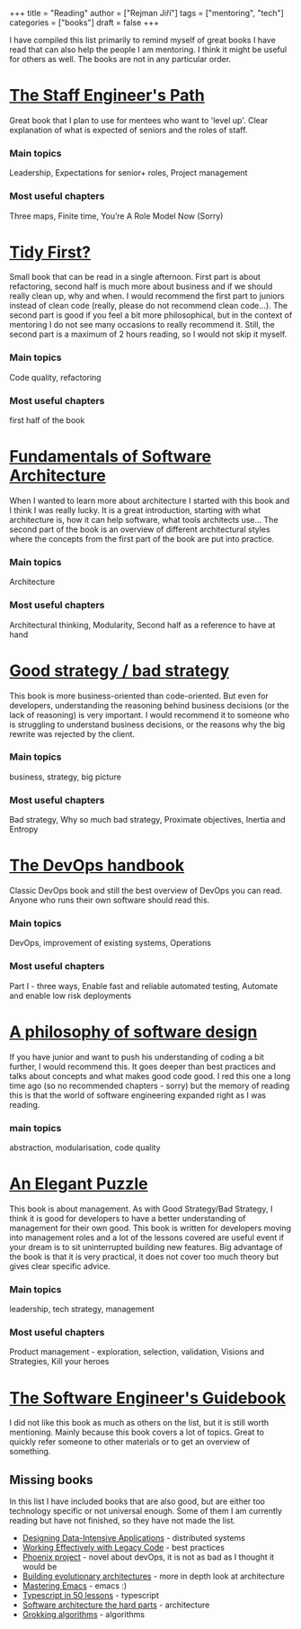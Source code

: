 +++
title = "Reading"
author = ["Rejman Jiří"]
tags = ["mentoring", "tech"]
categories = ["books"]
draft = false
+++

I have compiled this list primarily to remind myself of great books I have read that can also help the people I am mentoring. I think it might be useful for others as well. The books are not in any particular order.
# [The Staff Engineer's Path](https://www.oreilly.com/library/view/the-staff-engineers/9781098118723/)
Great book that I plan to use for mentees who want to 'level up'. Clear explanation of what is expected of seniors and the roles of staff.
### Main topics
Leadership, Expectations for senior+ roles, Project management
### Most useful chapters
Three maps, Finite time, You’re A Role Model Now (Sorry)
# [Tidy First? ](https://www.oreilly.com/library/view/tidy-first/9781098151232/)
Small book that can be read in a single afternoon. First part is about refactoring, second half is much more about business and if we should really clean up, why and when. I would recommend the first part to juniors instead of clean code (really, please do not recommend clean code...). The second part is good if you feel a bit more philosophical, but in the context of mentoring I do not see many occasions to really recommend it. Still, the second part is a maximum of 2 hours reading, so I would not skip it myself.
### Main topics
Code quality, refactoring
### Most useful chapters
first half of the book
# [Fundamentals of Software Architecture](https://www.oreilly.com/library/view/fundamentals-of-software/9781663728357/)
When I wanted to learn more about architecture I started with this book and I think I was really lucky. It is a great introduction, starting with what architecture is, how it can help software, what tools architects use... The second part of the book is an overview of different architectural styles where the concepts from the first part of the book are put into practice.
### Main topics
Architecture
### Most useful chapters
Architectural thinking, Modularity, Second half as a reference to have at hand
# [Good strategy / bad strategy](https://www.amazon.com/Good-Strategy-Bad-Difference-Matters/dp/0307886239)
This book is more business-oriented than code-oriented. But even for developers, understanding the reasoning behind business decisions (or the lack of reasoning) is very important. I would recommend it to someone who is struggling to understand business decisions, or the reasons why the big rewrite was rejected by the client.
### Main topics
business, strategy, big picture
### Most useful chapters
Bad strategy, Why so much bad strategy, Proximate objectives, Inertia and Entropy
# [The DevOps handbook](https://itrevolution.com/product/the-devops-handbook-second-edition/)
Classic DevOps book and still the best overview of DevOps you can read. Anyone who runs their own software should read this.

### Main topics
DevOps, improvement of existing systems, Operations
### Most useful chapters
Part I - three ways, Enable fast and reliable automated testing, Automate and enable low risk deployments
# [A philosophy of software design ](https://www.amazon.com/Philosophy-Software-Design-John-Ousterhout/dp/1732102201)
If you have junior and want to push his understanding of coding a bit further, I would recommend this. It goes deeper than best practices and talks about concepts and what makes good code good. I red this one a long time ago (so no recommended chapters - sorry) but the memory of reading this is that the world of software engineering expanded right as I was reading.
### main topics
abstraction, modularisation, code quality
# [An Elegant Puzzle](https://press.stripe.com/an-elegant-puzzle)
This book is about management. As with Good Strategy/Bad Strategy, I think it is good for developers to have a better understanding of management for their own good. This book is written for developers moving into management roles and a lot of the lessons covered are useful event if your dream is to sit uninterrupted building new features. Big advantage of the book is that it is very practical, it does not cover too much theory but gives clear specific advice.
### Main topics
leadership, tech strategy, management
### Most useful chapters
Product management - exploration, selection, validation, Visions and Strategies, Kill your heroes

# [The Software Engineer's Guidebook](https://www.engguidebook.com/)
I did not like this book as much as others on the list, but it is still worth mentioning. Mainly because this book covers a lot of topics. Great to quickly refer someone to other materials or to get an overview of something.
## Missing books
In this list I have included books that are also good, but are either too technology specific or not universal enough. Some of them I am currently reading but have not finished, so they have not made the list.

- [Designing Data-Intensive Applications](https://www.oreilly.com/library/view/designing-data-intensive-applications/9781491903063/) - distributed systems
- [Working Effectively with Legacy Code](https://www.oreilly.com/library/view/working-effectively-with/0131177052/) - best practices
- [Phoenix project](https://itrevolution.com/product/the-phoenix-project/) - novel about devOps, it is not as bad as I thought it would be
- [Building evolutionary architectures](https://www.oreilly.com/library/view/building-evolutionary-architectures/9781491986356/) - more in depth look at architecture
- [Mastering Emacs](https://www.masteringemacs.org/) - emacs :)
- [Typescript in 50 lessons](https://typescript-book.com/) - typescript
- [Software architecture the hard parts](https://www.oreilly.com/library/view/software-architecture-the/9781492086888/) - architecture
- [Grokking algorithms](https://www.oreilly.com/library/view/grokking-algorithms/9781617292231/) - algorithms
